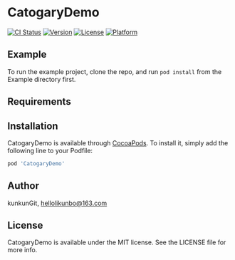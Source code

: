 # CatogaryDemo

[![CI Status](https://img.shields.io/travis/kunkunGit/CatogaryDemo.svg?style=flat)](https://travis-ci.org/kunkunGit/CatogaryDemo)
[![Version](https://img.shields.io/cocoapods/v/CatogaryDemo.svg?style=flat)](https://cocoapods.org/pods/CatogaryDemo)
[![License](https://img.shields.io/cocoapods/l/CatogaryDemo.svg?style=flat)](https://cocoapods.org/pods/CatogaryDemo)
[![Platform](https://img.shields.io/cocoapods/p/CatogaryDemo.svg?style=flat)](https://cocoapods.org/pods/CatogaryDemo)

## Example

To run the example project, clone the repo, and run `pod install` from the Example directory first.

## Requirements

## Installation

CatogaryDemo is available through [CocoaPods](https://cocoapods.org). To install
it, simply add the following line to your Podfile:

```ruby
pod 'CatogaryDemo'
```

## Author

kunkunGit, hellolikunbo@163.com

## License

CatogaryDemo is available under the MIT license. See the LICENSE file for more info.
